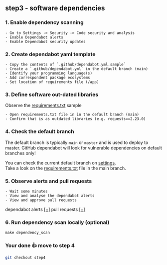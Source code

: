 ## step3 - software dependencies

### 1. Enable dependency scanning
```
- Go to Settings -> Security -> Code security and analysis 
- Enable Dependabot alerts
- Enable Dependabot security updates
```

### 2. Create dependabot yaml template

```
- Copy the contents of `.github/dependabot.yml.sample`
- Create a `.github/dependabot.yml` in the default branch (main)
- Identify your programming language(s)
- Add correspondent package ecosystems 
- Set location of requirements file (/app)
```

### 3. Define software out-dated libraries
Observe the [requirements.txt](samples/requirements.txt.sample) sample
```
- Open requirements.txt file in in the default branch (main)
- Confirm that is as outdated libraries (e.g. requests==2.23.0)
```

### 4. Check the default branch     
The default branch is typically `main` or `master` and is used to deploy to master. 
GitHub dependabot will look for vulnerable dependencies on default branches only!

You can check the current default branch on [settings](https://github.com/arainho/secure-git-workshop/settings/branches).   
Take a look on the [requirements.txt](https://github.com/arainho/secure-git-workshop/blob/main/app/requirements.txt) file in the main branch.   

### 5. Observe alerts and pull requests
```
- Wait some minutes
- View and analyse the dependabot alerts
- View and approve pull requests
```

dependabot alerts [[+]](https://github.com/arainho/secure-git-workshop/security/dependabot)
pull requests [[+]](https://github.com/arainho/secure-git-workshop/pulls)

### 6. Run dependency scan locally (optional)
```
make dependency_scan
```

### Your done 👍 move to step 4
```bash
git checkout step4
```
